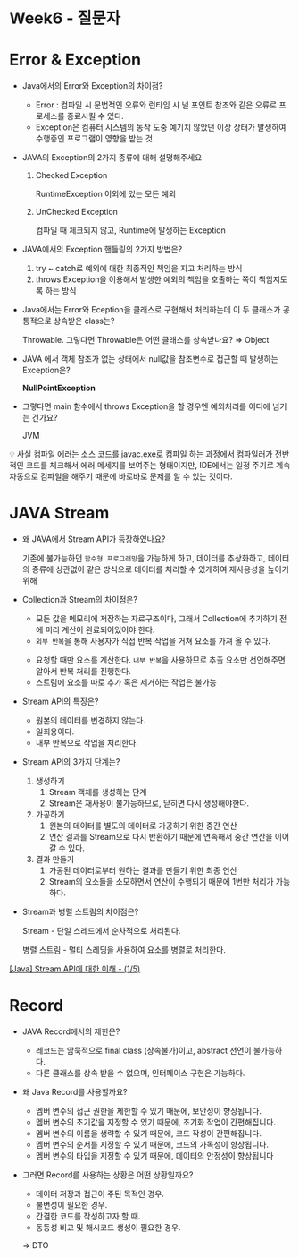 # Week6 - 질문자

# Error & Exception

- Java에서의 Error와 Exception의 차이점?
    - Error : 컴파일 시 문법적인 오류와 런타임 시 널 포인트 참조와 같은 오류로 프로세스를 종료시킬 수 있다.
    - Exception은 컴퓨터 시스템의 동작 도중 예기치 않았던 이상 상태가 발생하여 수행중인 프로그램이 영향을 받는 것
- JAVA의 Exception의 2가지 종류에 대해 설명해주세요
    1. Checked Exception
        
        RuntimeException 이외에 있는 모든 예외
        
    2. UnChecked Exception
        
        컴파일 때 체크되지 않고, Runtime에 발생하는 Exception
        
- JAVA에서의 Exception 핸들링의 2가지 방법은?
    1. try ~ catch로 예외에 대한 최종적인 책임을 지고 처리하는 방식
    2. throws Exception을 이용해서 발생한 예외의 책임을 호출하는 쪽이 책임지도록 하는 방식
- Java에서는 Error와 Eception을 클래스로 구현해서 처리하는데 이 두 클래스가 공통적으로 상속받은 class는?
    
    Throwable. 그렇다면 Throwable은 어떤 클래스를 상속받나요? ⇒ Object
    
- JAVA 에서 객체 참조가 없는 상태에서 null값을 참조변수로 접근할 때 발생하는 Exception은?
    
    **NullPointException**
    
- 그렇다면 main 함수에서 throws Exception을 할 경우엔 예외처리를 어디에 넘기는 건가요?
    
    JVM
    

<aside>
💡 사실 컴파일 에러는 소스 코드를 javac.exe로 컴파일 하는 과정에서 컴파일러가 전반적인 코드를 체크해서 에러 메세지를 보여주는 형태이지만, IDE에서는 일정 주기로 계속 자동으로 컴파일을 해주기 때문에 바로바로 문제를 알 수 있는 것이다.

</aside>

# JAVA Stream

- 왜 JAVA에서 Stream API가 등장하였나요?
    
    기존에 불가능하던 `함수형 프로그래밍`을 가능하게 하고, 데이터를 추상화하고, 데이터의 종류에 상관없이 같은 방식으로 데이터를 처리할 수 있게하여 재사용성을 높이기 위해
    
- Collection과 Stream의 차이점은?
    
    **<Collection>**
    
    - 모든 값을 메모리에 저장하는 자료구조이다, 그래서 Collection에 추가하기 전에 미리 계산이 완료되어있어야 한다.
    - `외부 반복`을 통해 사용자가 직접 반복 작업을 거쳐 요소를 가져 올 수 있다.
    
    **<Stream>**
    
    - 요청할 때만 요소를 계산한다. `내부 반복`을 사용하므로 추출 요소만 선언해주면 알아서 반복 처리를 진행한다.
    - 스트림에 요소를 따로 추가 혹은 제거하는 작업은 불가능
- Stream API의 특징은?
    - 원본의 데이터를 변경하지 않는다.
    - 일회용이다.
    - 내부 반복으로 작업을 처리한다.
- Stream API의 3가지 단계는?
    1. 생성하기
        1. Stream 객체를 생성하는 단계
        2. Stream은 재사용이 불가능하므로, 닫히면 다시 생성해야한다.
    2. 가공하기
        1. 원본의 데이터를 별도의 데이터로 가공하기 위한 중간 연산
        2. 연산 결과를 Stream으로 다시 반환하기 때문에 연속해서 중간 연산을 이어갈 수 있다.
    3. 결과 만들기
        1. 가공된 데이터로부터 원하는 결과를 만들기 위한 최종 연산
        2. Stream의 요소들을 소모하면서 연산이 수행되기 때문에 1번만 처리가 가능하다.
- Stream과 병렬 스트림의 차이점은?
    
    Stream - 단일 스레드에서 순차적으로 처리된다.
    
    병렬 스트림 - 멀티 스레딩을 사용하여 요소를 병렬로 처리한다.
    

[[Java] Stream API에 대한 이해 - (1/5)](https://mangkyu.tistory.com/112)

# Record

- JAVA Record에서의 제한은?
    - 레코드는 암묵적으로 final class (상속불가)이고, abstract 선언이 불가능하다.
    - 다른 클래스를 상속 받을 수 없으며, 인터페이스 구현은 가능하다.
- 왜 Java Record를 사용할까요?
    - 멤버 변수의 접근 권한을 제한할 수 있기 때문에, 보안성이 향상됩니다.
    - 멤버 변수의 초기값을 지정할 수 있기 때문에, 초기화 작업이 간편해집니다.
    - 멤버 변수의 이름을 생략할 수 있기 때문에, 코드 작성이 간편해집니다.
    - 멤버 변수의 순서를 지정할 수 있기 때문에, 코드의 가독성이 향상됩니다.
    - 멤버 변수의 타입을 지정할 수 있기 때문에, 데이터의 안정성이 향상됩니다
- 그러면 Record를 사용하는 상황은 어떤 상황일까요?
    - 데이터 저장과 접근이 주된 목적인 경우.
    - 불변성이 필요한 경우.
    - 간결한 코드를 작성하고자 할 때.
    - 동등성 비교 및 해시코드 생성이 필요한 경우.
    
    ⇒ DTO